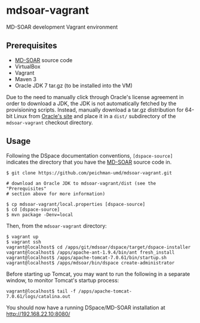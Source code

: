 # mdsoar-vagrant

MD-SOAR development Vagrant environment

## Prerequisites

- [MD-SOAR](https://github.com/umd-lib/mdsoar) source code
- VirtualBox
- Vagrant
- Maven 3
- Oracle JDK 7 tar.gz (to be installed into the VM)

Due to the need to manually click through Oracle's license agreement in order to
download a JDK, the JDK is not automatically fetched by the provisioning
scripts. Instead, manually download a tar.gz distribution for 64-bit Linux from
[Oracle's site](http://www.oracle.com/technetwork/java/javase/downloads/jdk7-downloads-1880260.html)
and place it in a `dist/` subdirectory of the `mdsoar-vagrant` checkout
directory.

## Usage

Following the DSpace documentation conventions, `[dspace-source]` indicates the directory that you have the
[MD-SOAR](https://github.com/umd-lib/mdsoar) source code in.

```
$ git clone https://github.com/peichman-umd/mdsoar-vagrant.git

# download an Oracle JDK to mdsoar-vagrant/dist (see the "Prerequisites"
# section above for more information)

$ cp mdsoar-vagrant/local.properties [dspace-source]
$ cd [dspace-source]
$ mvn package -Denv=local
```
Then, from the `mdsoar-vagrant` directory:
```
$ vagrant up
$ vagrant ssh
vagrant@localhost$ cd /apps/git/mdsoar/dspace/target/dspace-installer
vagrant@localhost$ /apps/apache-ant-1.9.4/bin/ant fresh_install
vagrant@localhost$ /apps/apache-tomcat-7.0.61/bin/startup.sh
vagrant@localhost$ /apps/mdsoar/bin/dspace create-administrator
```
Before starting up Tomcat, you may want to run the following in a separate window,
to monitor Tomcat's startup process:
```
vagrant@localhost$ tail -f /apps/apache-tomcat-7.0.61/logs/catalina.out
```

You should now have a running DSpace/MD-SOAR installation at <http://192.168.22.10:8080/>
